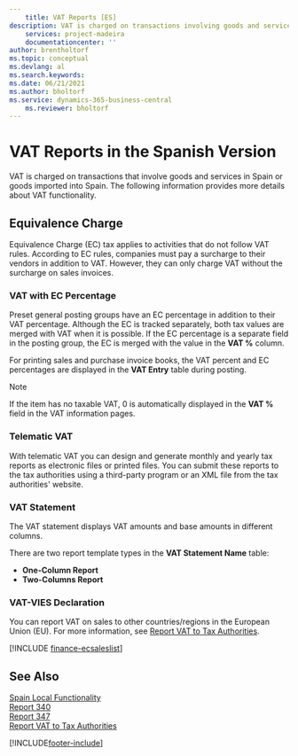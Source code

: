 ```yaml
---
    title: VAT Reports [ES]
description: VAT is charged on transactions involving goods and services in Spain or goods imported into Spain. The following provides details about VAT functionality.
    services: project-madeira 
    documentationcenter: ''
author: brentholtorf
ms.topic: conceptual
ms.devlang: al
ms.search.keywords:
ms.date: 06/21/2021
ms.author: bholtorf
ms.service: dynamics-365-business-central
    ms.reviewer: bholtorf
---
```

# VAT Reports in the Spanish Version
VAT is charged on transactions that involve goods and services in Spain or goods imported into Spain. The following information provides more details about VAT functionality.  

## Equivalence Charge  
Equivalence Charge (EC) tax applies to activities that do not follow VAT rules. According to EC rules, companies must pay a surcharge to their vendors in addition to VAT. However, they can only charge VAT without the surcharge on sales invoices.  

### VAT with EC Percentage  
Preset general posting groups have an EC percentage in addition to their VAT percentage. Although the EC is tracked separately, both tax values are merged with VAT when it is possible. If the EC percentage is a separate field in the posting group, the EC is merged with the value in the **VAT %** column.  

For printing sales and purchase invoice books, the VAT percent and EC percentages are displayed in the **VAT Entry** table during posting.  

> [!NOTE]  
>  If the item has no taxable VAT, 0 is automatically displayed in the **VAT %** field in the VAT information pages.  

### Telematic VAT  
With telematic VAT you can design and generate monthly and yearly tax reports as electronic files or printed files. You can submit these reports to the tax authorities using a third-party program or an XML file from the tax authorities' website.  

### VAT Statement  
The VAT statement displays VAT amounts and base amounts in different columns.  

There are two report template types in the **VAT Statement Name** table:  

- **One-Column Report**  
- **Two-Columns Report**  

### VAT-VIES Declaration

You can report VAT on sales to other countries/regions in the European Union (EU). For more information, see [Report VAT to Tax Authorities](../../finance-how-report-vat.md).  

[!INCLUDE [finance-ecsaleslist](../../includes/finance-ecsaleslist.md)]

## See Also

[Spain Local Functionality](spain-local-functionality.md)  
[Report 340](report-340.md)  
[Report 347](report-347.md)  
[Report VAT to Tax Authorities](../../finance-how-report-vat.md)  


[!INCLUDE[footer-include](../../includes/footer-banner.md)]